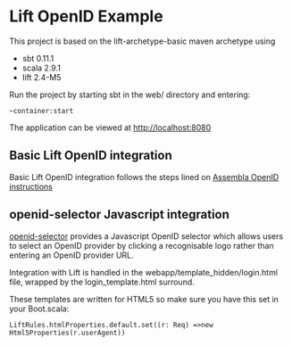 Lift OpenID Example
===================
This project is based on the lift-archetype-basic maven archetype using
 
* sbt 0.11.1
* scala 2.9.1
* lift 2.4-M5

Run the project by starting sbt in the web/ directory and entering:

	~container:start 

The application can be viewed at <a href="http://localhost:8080">http://localhost:8080</a>


Basic Lift OpenID integration
-----------------------------
Basic Lift OpenID integration follows the steps lined on <a href="http://www.assembla.com/spaces/liftweb/wiki/OpenID">Assembla OpenID instructions</a>

openid-selector Javascript integration
-----------------------------
<a href="http://code.google.com/p/openid-selector/">openid-selector</a> provides a Javascript OpenID selector which allows users to select an OpenID provider by clicking a recognisable logo rather than entering an OpenID provider URL.

Integration with Lift is handled in the webapp/template_hidden/login.html file, wrapped by the login_template.html surround.

These templates are written for HTML5 so make sure you have this set in your Boot.scala:

	LiftRules.htmlProperties.default.set((r: Req) =>new Html5Properties(r.userAgent))

